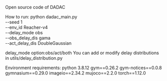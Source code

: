 Open source code of DADAC

How to run:
python dadac_main.py \
--seed 1 \
--env_id Reacher-v4 \
--delay_mode obs \
--obs_delay_dis gama \
--act_delay_dis DoubleGaussian

delay_mode option:obs/act/both
You can add or modify delay distributions in utils/delay_distribution.py

Environment requirements:
python 3.8.12
gym==0.26.2
gym-notices==0.0.8
gymnasium==0.29.0
imageio==2.34.2
mujoco==2.2.0
torch==1.12.0
